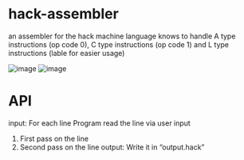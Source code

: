 # hack-assembler
an assembler for the hack machine language
knows to handle A type instructions (op code 0), C type instructions (op code 1) and L type instructions (lable for easier usage)
  

![image](https://user-images.githubusercontent.com/57526797/163774382-5a759c36-fd16-4d23-8d2e-7fa1caf56f4d.png)
![image](https://user-images.githubusercontent.com/57526797/163774626-958ad445-de89-405f-b08e-f82107f19610.png)

# API 
input: For each line Program read the line via user input
1) First pass on the line
2) Second pass on the line 
output: Write it in “output.hack”

